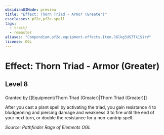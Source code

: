 ```yaml
---
obsidianUIMode: preview
title: "Effect: Thorn Triad - Armor (Greater)"
cssclasses: pf2e,pf2e-spell
tags:
  - trait/
  - remaster
aliases: "Compendium.pf2e.equipment-effects.Item.JGlkg3US7Tk1SirV"
license: OGL
---
```

# Effect: Thorn Triad - Armor (Greater)
## Level 8
### 






Granted by [[Equipment/Thorn Triad (Greater)|Thorn Triad (Greater)]]

After you cast a plant spell by activating the triad, you gain resistance 4 to bludgeoning and piercing damage and weakness 3 to fire until the end of your next turn, or double the resistance for a non-cantrip spell.

*Source: Pathfinder Rage of Elements*
*OGL*